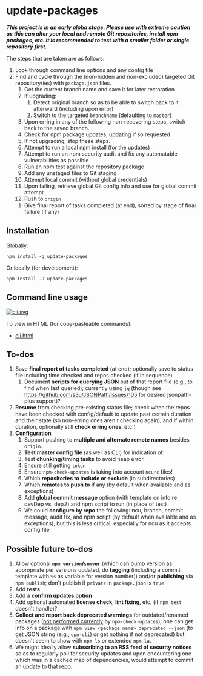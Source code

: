 # update-packages

***This project is in an early alpha stage. Please use with extreme caution as this
can alter your local and remote Git repositories, install npm packages, etc. It
is recommended to test with a smaller folder or single repository first.***

The steps that are taken are as follows:

1. Look through command line options and any config file
1. Find and cycle through the (non-hidden and non-excluded) targeted Git
    repository(ies) with `package.json` files.
    1. Get the current branch name and save it for later restoration
    1. If upgrading:
        1. Detect original branch so as to be able to switch back
          to it afterward (including upon error)
        1. Switch to the targeted `branchName` (defaulting to `master`)
    1. Upon erring in any of the following non-recovering steps, switch
        back to the saved branch.
      1. Check for npm package updates, updating if so requested
      1. If not upgrading, stop these steps.
      1. Attempt to run a local npm install (for the updates)
      1. Attempt to run an npm security audit and fix any automatable
          vulnerabilities as possible
      1. Run an npm test against the repository package
      1. Add any unstaged files to Git staging
      1. Attempt local commit (without global credentials)
      1. Upon failing, retrieve global Git config info and use for global
          commit attempt
      1. Push to `origin`
      <!--
      1. Get remote names
      1. Push to each relevant remote
      -->
    1. Give final report of tasks completed (at end), sorted by stage of
        final failure (if any)
    <!--
    1. Save report for potential future querying and resumption
    -->

## Installation

Globally:
```shell
npm install -g update-packages
```

Or locally (for development):
```shell
npm install -D update-packages
```

## Command line usage

[![cli.svg](https://brettz9.github.io/update-packages/cli.svg)](cli.svg)

To view in HTML (for copy-pasteable commands):

- [cli.html](https://brettz9.github.io/update-packages/cli.html)

## To-dos

1. Save **final report of tasks completed** (at end); optionally save
    to status file including time checked and repos checked (if in sequence)
    1. Document **scripts for querying JSON** out of that report file
        (e.g., to find when last queried); currently using `jq` (though
        see <https://github.com/s3u/JSONPath/issues/105> for desired
        jsonpath-plus support)?
1. **Resume** from checking pre-existing status file; check when the
    repos have been checked with config/default to update past certain
    duration and their state (so non-erring ones aren't checking again),
    and if within duration, optionally still **check erring ones**, etc.)
1. **Configuration**
    1. Support pushing to **multiple and alternate remote names** besides
        `origin`.
    1. **Test master config file** (as well as CLI) for indication of:
      1. Test **chunking/timing tasks** to avoid heap error.
      1. Ensure still getting `token`
      1. Ensure `npm-check-updates` is taking into account `ncurc` files!
      1. Which **repositories to include or exclude** (in subdirectories)
      1. Which **remotes to push to** if any (by default when available and as
          exceptions)
    1. Add **global commit message** option (with template on info re: devDep
        vs. dep.?) and npm script to run (in place of test)
    1. We could **configure by repo** the following: ncu, branch, commit
        message, audit fix, and npm script (by default when available and as
        exceptions), but this is less critical, especially for ncu as it
        accepts config file

## Possible future to-dos

1. Allow optional **`npm version`/`semver`** (which can bump version as
    appropriate per versions updated, do **tagging** (including a commit
    template with `%s` as variable for version number)) and/or
    **publishing** via `npm publish`; don't publish if `private` in
    `package.json` is `true`
1. Add **tests**
1. Add a **confirm updates option**
1. Add optional automated **license check**, **lint fixing**, etc. (if
  `npm test` doesn't handle)?
1. **Collect and report back deprecated warnings** for outdated/renamed
    packages ([not performed currently](https://github.com/tjunnone/npm-check-updates/issues/397)
    by `npm-check-updates`); one can get info on a package with `npm view <package name> deprecated --json` (to get JSON string (e.g., `opn-cli`) or get nothing
    if not deprecated) but doesn't seem to show with `npm ls` or extended
    `npm la`.
1. We might ideally allow **subscribing to an RSS feed of security notices**
    so as to regularly poll for security updates and upon encountering one
    which was in a cached map of dependencies, would attempt to commit an
    update to that repo.

